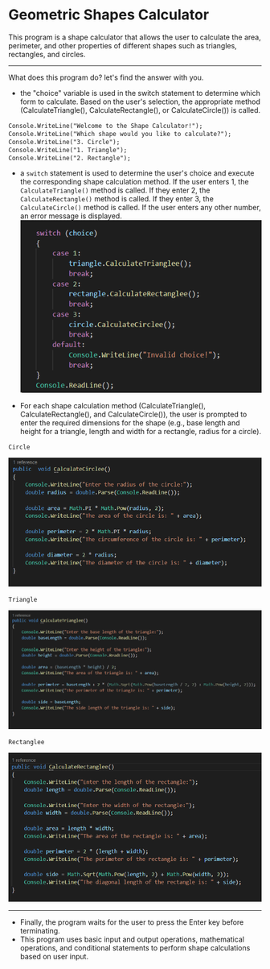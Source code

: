 # Geometric Shapes Calculator
This program is a shape calculator that allows the user to calculate the area, perimeter, and other properties of different shapes such as triangles, rectangles, and circles.
***
What does this program do? let's find the answer with you.

+  the "choice" variable is used in the switch statement to determine which form to calculate. Based on the user's selection, the appropriate method (CalculateTriangle(), CalculateRectangle(), or CalculateCircle()) is called.
```
Console.WriteLine("Welcome to the Shape Calculator!");
Console.WriteLine("Which shape would you like to calculate?");
Console.WriteLine("3. Circle");
Console.WriteLine("1. Triangle");
Console.WriteLine("2. Rectangle");
```
+ a ```switch``` statement is used to determine the user's choice and execute the corresponding shape calculation method. If the user enters 1, the ```CalculateTriangle()``` method is called. If they enter 2, the ```CalculateRectangle()``` method is called. If they enter 3, the ```CalculateCircle()``` method is called. If the user enters any other number, an error message is displayed.
![Alt text](image-4.png)

+ For each shape calculation method (CalculateTriangle(), CalculateRectangle(), and CalculateCircle()), the user is prompted to enter the required dimensions for the shape (e.g., base length and height for a triangle, length and width for a rectangle, radius for a circle).
```
Circle
```
![CalculateCircle()](image-1.png)
```
Triangle
```
![CalculateTriangle()](image-2.png)
```
Rectanglee
```
![CalculateRectanglee()](image-3.png)

***
+ Finally, the program waits for the user to press the Enter key before terminating.
+ This program uses basic input and output operations, mathematical operations, and conditional statements to perform shape calculations based on user input.